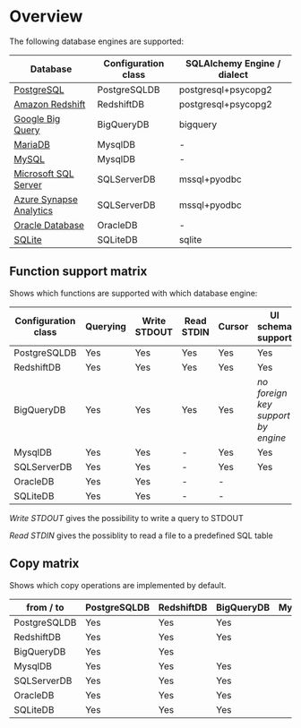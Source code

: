 Overview
========

The following database engines are supported:

| Database                  | Configuration class | SQLAlchemy Engine / dialect |
| ------------------------- | ------------------- | --------------------------- | 
| [PostgreSQL]              | PostgreSQLDB        | postgresql+psycopg2
| [Amazon Redshift]         | RedshiftDB          | postgresql+psycopg2
| [Google Big Query]        | BigQueryDB          | bigquery
| [MariaDB]                 | MysqlDB             | -
| [MySQL]                   | MysqlDB             | -
| [Microsoft SQL Server]    | SQLServerDB         | mssql+pyodbc
| [Azure Synapse Analytics] | SQLServerDB         | mssql+pyodbc
| [Oracle Database]         | OracleDB            | -
| [SQLite]                  | SQLiteDB            | sqlite


[PostgreSQL]: https://www.postgresql.org/
[Amazon Redshift]: https://aws.amazon.com/de/redshift/
[Google Big Query]: https://cloud.google.com/bigquery
[MariaDB]: https://mariadb.com/
[MySQL]: https://www.mysql.com/
[Oracle Database]: https://www.oracle.com/database/
[SQLite]: https://www.sqlite.org/
[Microsoft SQL Server]: https://www.microsoft.com/en-us/sql-server
[Azure Synapse Analytics]: https://azure.microsoft.com/en-us/services/synapse-analytics/


Function support matrix
-----------------------

Shows which functions are supported with which database engine:

| Configuration class | Querying | Write STDOUT | Read STDIN | Cursor | UI schema support |
| ------------------- | -------- | ------------ | ---------- | ------ | ----------------- |
| PostgreSQLDB        | Yes      | Yes          | Yes        | Yes    | Yes
| RedshiftDB          | Yes      | Yes          | Yes        | Yes    | Yes
| BigQueryDB          | Yes      | Yes          | Yes        | Yes    | *no foreign key support by engine*
| MysqlDB             | Yes      | Yes          | -          | Yes    | Yes
| SQLServerDB         | Yes      | Yes          | -          | Yes    | Yes
| OracleDB            | Yes      | Yes          | -          | -      |
| SQLiteDB            | Yes      | Yes          | -          | -      |

*Write STDOUT* gives the possibility to write a query to STDOUT

*Read STDIN* gives the possiblity to read a file to a predefined SQL table


Copy matrix
-----------

Shows which copy operations are implemented by default.

| from / to    | PostgreSQLDB | RedshiftDB | BigQueryDB | MysqlDB | SQLServerDB | OracleDB | SQLiteDB |
| ------------ | ------------ | ---------- | ---------- | ------- | ----------- | -------- | -------- |
| PostgreSQLDB | Yes          | Yes        | Yes
| RedshiftDB   | Yes          | Yes        | Yes
| BigQueryDB   | Yes          | Yes        |
| MysqlDB      | Yes          | Yes        | Yes
| SQLServerDB  | Yes          | Yes        | Yes
| OracleDB     | Yes          | Yes        | Yes
| SQLiteDB     | Yes          | Yes        | Yes

